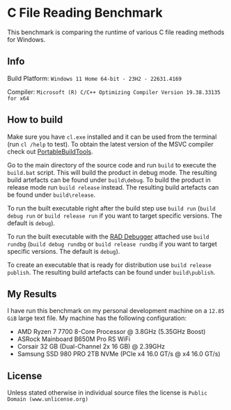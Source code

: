 # C File Reading Benchmark

This benchmark is comparing the runtime of various C file reading methods for Windows.


## Info

Build Platform: `Windows 11 Home 64-bit - 23H2 - 22631.4169`

Compiler: `Microsoft (R) C/C++ Optimizing Compiler Version 19.38.33135 for x64`


## How to build

Make sure you have `cl.exe` installed and it can be used from the terminal (run `cl /help` to test).
To obtain the latest version of the MSVC compiler check out [PortableBuildTools](https://github.com/Data-Oriented-House/PortableBuildTools).

Go to the main directory of the source code and run `build` to execute the `build.bat` script. This will build the product in debug mode. The resulting build artefacts can be found under `build\debug`. To build the product in release mode run `build release` instead. The resulting build artefacts can be found under `build\release`.

To run the built executable right after the build step use `build run` (`build debug run` or `build release run` if you want to target specific versions. The default is `debug`).

To run the built executable with the [RAD Debugger](https://github.com/EpicGamesExt/raddebugger) attached use `build rundbg` (`build debug rundbg` or `build release rundbg` if you want to target specific versions. The default is `debug`).

To create an executable that is ready for distribution use `build release publish`. The resulting build artefacts can be found under `build\publish`.


## My Results

I have run this benchmark on my personal development machine on a `12.85 GiB` large text file. My machine has the following configuration:

* AMD Ryzen 7 7700 8-Core Processor @ 3.8GHz (5.35GHz Boost)
* ASRock Mainboard B650M Pro RS WiFi
* Corsair 32 GB (Dual-Channel 2x 16 GB) @ 2.39GHz
* Samsung SSD 980 PRO 2TB NVMe (PCIe x4 16.0 GT/s @ x4 16.0 GT/s)







## License

Unless stated otherwise in individual source files the license is `Public Domain (www.unlicense.org)`
